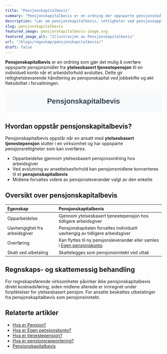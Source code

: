 ```yaml
---
title: "Pensjonskapitalbevis"
summary: "Pensjonskapitalbevis er en ordning der oppsparte pensjonsmidler fra ytelsesbasert tjenestepensjon overføres til en individuell konto ved avslutning av et arbeidsforhold."
description: "Lær om pensjonskapitalbevis, rettigheter ved pensjonsopptjening i privat tjenestepensjon, overføring ved jobbskifte og skattemessige konsekvenser."
slug: pensjonskapitalbevis
featured_image: pensjonskapitalbevis-image.svg
featured_image_alt: "Illustrasjon av Pensjonskapitalbevis"
url: "/blogs/regnskap/pensjonskapitalbevis/"
draft: false
---
```


**Pensjonskapitalbevis** er en ordning som gjør det mulig å overføre oppsparte pensjonsmidler fra **ytelsesbasert tjenestepensjon** til en individuell konto når et arbeidsforhold avsluttes. Dette gir rettighetsbevarende håndtering av pensjonskapital ved jobbskifte og økt fleksibilitet i forvaltningen.

![Illustrasjon av Pensjonskapitalbevis](pensjonskapitalbevis-image.svg)

## Hvordan oppstår pensjonskapitalbevis?

Pensjonskapitalbevis oppstår når en ansatt med **ytelsesbasert tjenestepensjon** slutter i en virksomhet og har oppsparte pensjonsrettigheter som kan overføres.

* Opparbeidelse gjennom ytelsesbasert pensjonsordning hos arbeidsgiver
* Ved avslutning av ansettelsesforhold kan pensjonsmidlene konverteres til et **pensjonskapitalbevis**
* Midlene forvaltes videre av pensjonsleverandør valgt av den enkelte

## Oversikt over pensjonskapitalbevis

| Egenskap                   | Pensjonskapitalbevis                                                    |
|:----------------------------|:-------------------------------------------------------------------------|
| Opparbeidelse               | Gjennom ytelsesbasert tjenestepensjon hos tidligere arbeidsgiver         |
| Uavhengighet fra arbeidsgiver | Pensjonskapitalen forvaltes individuelt uavhengig av tidligere arbeidsgiver |
| Overføring                 | Kan flyttes til ny pensjonsleverandør eller samles i [Egen pensjonskonto](/blogs/regnskap/hva-er-egen-pensjonskonto "Hva er Egen pensjonskonto? Guide til Egen pensjonskonto i Norge") |
| Skatt ved utbetaling         | Skattelegges som pensjonsinntekt ved uttak                                |

## Regnskaps- og skattemessig behandling

For regnskapsførende virksomheter påvirker ikke pensjonskapitalbevis direkt kostnadsføring, siden midlene allerede er innregnet under forpliktelser for ytelsesbasert pensjon. For ansatte beskattes utbetalinger fra pensjonskapitalbevis som pensjonsinntekt.

## Relaterte artikler

* [Hva er Pensjon?](/blogs/regnskap/hva-er-pensjon "Hva er Pensjon? Komplett Guide til norsk pensjonssystem")
* [Hva er Egen pensjonskonto?](/blogs/regnskap/hva-er-egen-pensjonskonto "Hva er Egen pensjonskonto? Guide til Egen pensjonskonto i Norge")
* [Hva er tjenestepensjon?](/blogs/regnskap/hva-er-tjenestepensjon "Hva er Tjenestepensjon? Komplett Guide til Bedriftspensjon og Regnskapsføring")
* [Hva er pensjonsrapportering?](/blogs/regnskap/hva-er-pensjonsrapportering "Hva er Pensjonsrapportering? Komplett Guide til Pensjon i Regnskap")
* [Pensjonskapitalbevis](/blogs/regnskap/pensjonskapitalbevis "Pensjonskapitalbevis: Hva er pensjonskapitalbevis?")

